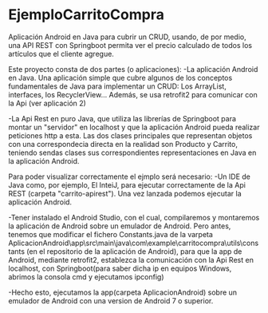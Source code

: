 # EjemploCarritoCompra
Aplicación Android en Java para cubrir un CRUD, usando, de por medio, una API REST con Springboot
permita ver el precio calculado de todos los artículos que el cliente agregue.

Este proyecto consta de dos partes (o aplicaciones):
-La aplicación Android en Java. Una aplicación simple que cubre algunos de los conceptos fundamentales de Java
para implementar un CRUD: Los ArrayList, interfaces, los RecyclerView...
Además, se usa retrofit2 para comunicar con la Api (ver aplicación 2)

-La Api Rest en puro Java, que utiliza las librerías de Springboot para montar un "servidor" en localhost y que la aplicación Android pueda realizar peticiones http a esta.
Las dos clases principales que representan objetos con una correspondecia directa en la realidad son Producto y Carrito, teniendo sendas clases sus correspondientes representaciones
en Java en la aplicación Android.

Para poder visualizar correctamente el ejmplo será necesario:
-Un IDE de Java como, por ejemplo, El InteiJ, para ejecutar correctamente de la Api REST (carpeta "carrito-apirest"). Una vez lanzada podemos ejecutar la aplicación Android.

-Tener instalado el Android Studio, con el cual, compilaremos y montaremos la aplicación de Android sobre un emulador de Android. Pero antes, tenemos que modificar el fichero 
Constants.java de la varpeta AplicacionAndroid\app\src\main\java\com\example\carritocompra\utils\constants (en el repositorio de la aplicación de Android), para que la app de Android,
mediante retrofit2, establezca la comunicación con la Api Rest en localhost, con Springboot(para saber dicha ip en equipos Windows, abrimos la consola cmd y ejecutamos ipconfig)

-Hecho esto, ejecutamos la app(carpeta AplicacionAndroid) sobre un emulador de Android con una version de Android 7 o superior.
